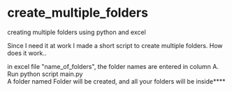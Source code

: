 # create_multiple_folders
creating multiple folders using python and excel

Since I need it at work I made a short script to create multiple folders. How does it work..

in excel file "name_of_folders", the folder names are entered in column A. <br />
Run python script main.py <br />
A folder named Folder will be created, and all your folders will be inside****

